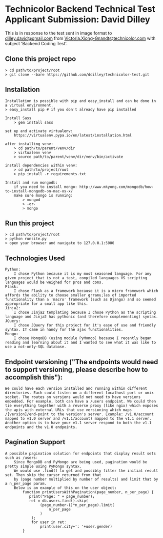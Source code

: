 # Technicolor Backend Technical Test Applicant Submission: David Dilley
This is in response to the test sent in image format to dilley.david@gmail.com from Victoria.Xiong-Gnandt@technicolor.com with subject 'Backend Coding Test'.

## Clone this project repo
	> cd path/to/project/root
	> git clone --bare https://github.com/ddilley/technicolor-test.git

## Installation
	Installation is possible with pip and easy_install and can be done in a virtual environment.
	> easy_install pip # if you don't already have pip installed

	Install Sass
		> gem install sass

	set up and activate virtualenv:
		https://virtualenv.pypa.io/en/latest/installation.html

	after installing venv:
		> cd path/to/parent/venv/dir
		> virtualenv venv
		> source path/to/parent/venv/dir/venv/bin/activate

	install dependencies within venv:
		> cd path/to/project/root
		> pip install -r requirements.txt

	Install and run mongodb:
		if you need to install mongo: http://www.mkyong.com/mongodb/how-to-install-mongodb-on-mac-os-x/
		make sure mongo is running:
			> mongod
			> -or-
			> mongo

## Run this project
	> cd path/to/project/root
	> python runsite.py
	> open your browser and navigate to 127.0.0.1:5000


## Technologies Used
	Python:
		I chose Python because it is my most seasoned language. For any given project that is not a test, compiled languages VS scripting languages would be weighed for pros and cons.
	Flask:
		I chose Flask as a framework because it is a micro framework which affords the ability to choose smaller grranu;les of imported functionality than a 'macro' framework (such as Django) and so seemed appropriate for a small app like this.
	Jinja2:
		I chose Jinja2 templating because I chose Python as the scripting language and Jinja2 has pythonic (and therefore complementing) syntax.
	JQuery:
		I chose JQuery for this project for it's ease of use and friendly syntax. IT came in handy for the ajax functionalities.
	Mongo:
		I chose MongoDB (using module PyMongo) because I recently began reading and learning about it and I wanted to see what it was like to use a not-only-SQL database.

## Endpoint versioning ("The endpoints would need to support versioning, please describe how to accomplish this"):
	We could have each version installed and running within different directories. Each could listen on a different localhost port or unix socket. The routes on versions would not need to have versions embedded. For example, both can have a /users endpoint. We could then tie everything together with a reverse proxy (like ngix) which exposes the apis with external URLs that use versioning which maps /[version]/end-point to the version's server. Example: /v1.0/account mapped to v1.0 server and /v1.1/account) mapped to the v1.1 server. Another option is to have your v1.1 server respond to both the v1.1 endpoints and the v1.0 endpoints.

## Pagination Support
	A possible pagination solution for endpoints that display result sets such as /users:
		Since MongoDB and PyMongo are being used, pagination would be pretty simple using PyMongo syntax.
		We would use .find() to get and possibly filter the initial result set. Then skip the cursor returned from that
		by (page number multiplied by number of results) and limit that by a n_per_page param.
		Below is an example of this on the user object:
			function printUsersWithPagination(page_number, n_per_page) {
			   print("Page: " + page_number);
			   ret = db.users.find().skip(
			   		(page_number-1)*n_per_page).limit(
			   			n_per_page
			   		)
			   	);
			   	for user in ret:
			   		print(user.city+': '+user.gender)
			}
